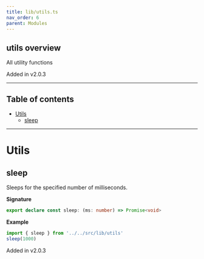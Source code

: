 ```yaml
---
title: lib/utils.ts
nav_order: 6
parent: Modules
---
```


## utils overview

All utility functions

Added in v2.0.3

---

<h2 class="text-delta">Table of contents</h2>

- [Utils](#utils)
  - [sleep](#sleep)

---

# Utils

## sleep

Sleeps for the specified number of milliseconds.

**Signature**

```ts
export declare const sleep: (ms: number) => Promise<void>
```

**Example**

```ts
import { sleep } from '../../src/lib/utils'
sleep(1000)
```

Added in v2.0.3
